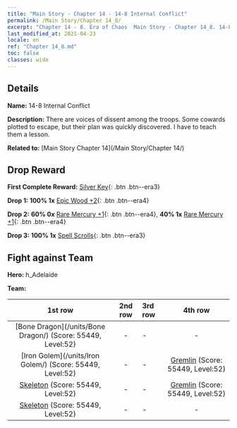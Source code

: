 ```yaml
---
title: "Main Story - Chapter 14 - 14-8 Internal Conflict"
permalink: /Main Story/Chapter 14_8/
excerpt: "Chapter 14 - 8. Era of Chaos  Main Story - Chapter 14_8. 14-8 Internal Conflict"
last_modified_at: 2021-04-23
locale: en
ref: "Chapter 14_8.md"
toc: false
classes: wide
---
```


## Details

 **Name:** 14-8 Internal Conflict

 **Description:** There are voices of dissent among the troops. Some cowards plotted to escape, but their plan was quickly discovered. I have to teach them a lesson.

 **Related to:** [Main Story Chapter 14](/Main Story/Chapter 14/)

## Drop Reward

 **First Complete Reward:** [Silver Key](/Items/con_693/){: .btn .btn--era3}

 **Drop 1:** **100% 1x** [Epic Wood +2](/Items/mat_48/){: .btn .btn--era4}

 **Drop 2:** **60% 0x** [Rare Mercury +1](/Items/mat_42/){: .btn .btn--era4}, **40% 1x** [Rare Mercury +1](/Items/mat_42/){: .btn .btn--era4}

 **Drop 3:** **100% 1x** [Spell Scrolls](/Items/con_694/){: .btn .btn--era3}


## Fight against Team
 **Hero:** h_Adelaide

 **Team:**


  | 1st row | 2nd row | 3rd row | 4th row |
  |:----:|:----:|:----|:----:|
  | [Bone Dragon](/units/Bone Dragon/) (Score: 55449, Level:52)  | - | - | - |
  | [Iron Golem](/units/Iron Golem/) (Score: 55449, Level:52)  | - | - | [Gremlin](/units/Gremlin/) (Score: 55449, Level:52)  |
  | [Skeleton](/units/Skeleton/) (Score: 55449, Level:52)  | - | - | [Gremlin](/units/Gremlin/) (Score: 55449, Level:52)  |
  | [Skeleton](/units/Skeleton/) (Score: 55449, Level:52)  | - | - | - |


